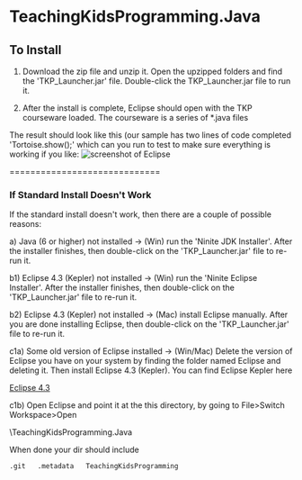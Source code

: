 TeachingKidsProgramming.Java
============================

## To Install ##

1) Download the zip file and unzip it.  Open the upzipped folders and find the 'TKP_Launcher.jar' file.  Double-click the TKP_Launcher.jar file to run it.

2) After the install is complete, Eclipse should open with the TKP courseware loaded. The courseware is a series of *.java files

The result should look like this (our sample has two lines of code completed 'Tortoise.show();' which can you run to test to make sure everything is working if you like: ![screenshot of Eclipse](http://teachingkidsprogramming.org/blog/wp-content/uploads/2012/04/Screen-shot-TKP-Java1.png)

=============================
### If Standard Install Doesn't Work ###

If the standard install doesn't work, then there are a couple of possible reasons: 
   
   a) Java (6 or higher) not installed -> (Win) run the 'Ninite JDK Installer'.  After the installer finishes, then double-click on the 'TKP_Launcher.jar' file to re-run it.
   
   b1) Eclipse 4.3 (Kepler) not installed -> (Win) run the 'Ninite Eclipse Installer'. After the installer finishes, then double-click on the 'TKP_Launcher.jar' file to re-run it.
   
   b2) Eclipse 4.3 (Kepler) not installed -> (Mac) install Eclipse manually.  After you are done installing Eclipse, then double-click on the 'TKP_Launcher.jar' file to re-run it.

   c1a) Some old version of Eclipse installed -> (Win/Mac) Delete the version of Eclipse you have on your system by finding the folder named Eclipse and deleting it.  Then install Eclipse 4.3 (Kepler).  You can find Eclipse Kepler here

[Eclipse 4.3](http://eclipse.org/downloads/packages/eclipse-standard-43/keplerr)  

   c1b) Open Eclipse and point it at the this directory, by going to File>Switch Workspace>Open 

\TeachingKidsProgramming.Java

When done your dir should include

   `.git  
   .metadata  
   TeachingKidsProgramming` 




